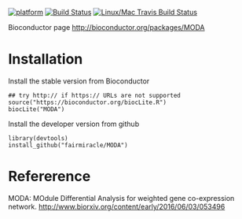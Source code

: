 [![platform](http://www.bioconductor.org/shields/availability/devel/MODA.svg)](https://www.bioconductor.org/packages/devel/bioc/html/MODA.html#archives) [![Build Status](http://www.bioconductor.org/shields/build/devel/bioc/MODA.svg)](https://bioconductor.org/checkResults/devel/bioc-LATEST/MODA/) [![Linux/Mac Travis Build Status](https://travis-ci.org/fairmiracle/MODA.svg?branch=master)](https://travis-ci.org/fairmiracle/MODA)

Bioconductor page http://bioconductor.org/packages/MODA

# Installation
Install the stable version from Bioconductor
```
## try http:// if https:// URLs are not supported
source("https://bioconductor.org/biocLite.R")
biocLite("MODA")
```

Install the developer version from github
```
library(devtools)
install_github("fairmiracle/MODA")
```

# Refererence
MODA: MOdule Differential Analysis for weighted gene co-expression network.
http://www.biorxiv.org/content/early/2016/06/03/053496
